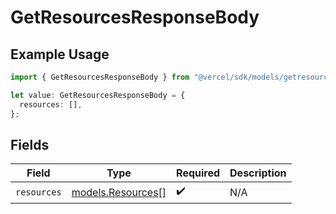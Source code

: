 # GetResourcesResponseBody

## Example Usage

```typescript
import { GetResourcesResponseBody } from "@vercel/sdk/models/getresourcesop.js";

let value: GetResourcesResponseBody = {
  resources: [],
};
```

## Fields

| Field                                        | Type                                         | Required                                     | Description                                  |
| -------------------------------------------- | -------------------------------------------- | -------------------------------------------- | -------------------------------------------- |
| `resources`                                  | [models.Resources](../models/resources.md)[] | :heavy_check_mark:                           | N/A                                          |